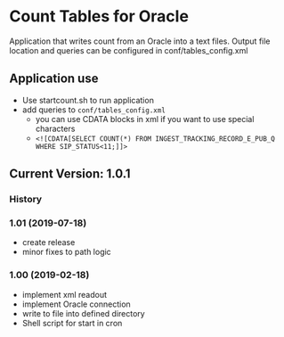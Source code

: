 # Count Tables for Oracle

Application that writes count from an Oracle into a text files. Output file location and queries can be configured in conf/tables_config.xml

## Application use

* Use startcount.sh to run application
* add queries to `conf/tables_config.xml`
  * you can use CDATA blocks in xml if you want to use special characters
  * `<![CDATA[SELECT COUNT(*) FROM INGEST_TRACKING_RECORD_E_PUB_Q WHERE SIP_STATUS<11;]]>`

## Current Version: 1.0.1

### History

### 1.01 (2019-07-18)

* create release
* minor fixes to path logic

### 1.00 (2019-02-18)

* implement xml readout
* implement Oracle connection
* write to file into defined directory
* Shell script for start in cron
